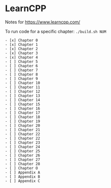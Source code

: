 # LearnCPP
Notes for https://www.learncpp.com/

To run code for a specific chapter: `./build.sh NUM`

	- [x] Chapter 0
	- [x] Chapter 1
	- [x] Chapter 2
	- [x] Chapter 3
	- [x] Chapter 4
	- [ ] Chapter 5
	- [ ] Chapter 6
	- [ ] Chapter 7
	- [ ] Chapter 8
	- [ ] Chapter 9
	- [ ] Chapter 10
	- [ ] Chapter 11
	- [ ] Chapter 12
	- [ ] Chapter 13
	- [ ] Chapter 14
	- [ ] Chapter 15
	- [ ] Chapter 16
	- [ ] Chapter 17
	- [ ] Chapter 18
	- [ ] Chapter 19
	- [ ] Chapter 20
	- [ ] Chapter 21
	- [ ] Chapter 22
	- [ ] Chapter 22
	- [ ] Chapter 23
	- [ ] Chapter 24
	- [ ] Chapter 25
	- [ ] Chapter 26
	- [ ] Chapter 27
	- [ ] Chapter 28
	- [ ] Chapter O
	- [ ] Appendix A
	- [ ] Appendix B
	- [ ] Appendix C
